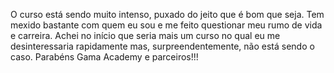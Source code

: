 O curso está sendo muito intenso, puxado do jeito que é bom que seja. Tem mexido bastante com quem eu sou e me feito questionar meu rumo de vida e carreira. Achei no início que seria mais um curso no qual eu me desinteressaria rapidamente mas, surpreendentemente, não está sendo o caso. Parabéns Gama Academy e parceiros!!!
